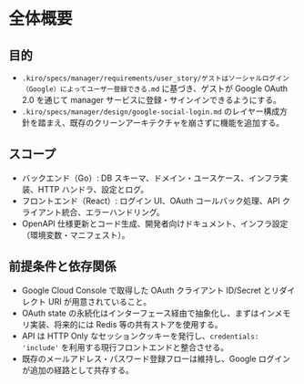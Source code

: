 # 全体概要

## 目的
- `.kiro/specs/manager/requirements/user_story/ゲストはソーシャルログイン（Google）によってユーザー登録できる.md` に基づき、ゲストが Google OAuth 2.0 を通じて manager サービスに登録・サインインできるようにする。
- `.kiro/specs/manager/design/google-social-login.md` のレイヤー構成方針を踏まえ、既存のクリーンアーキテクチャを崩さずに機能を追加する。

## スコープ
- バックエンド（Go）: DB スキーマ、ドメイン・ユースケース、インフラ実装、HTTP ハンドラ、設定とログ。
- フロントエンド（React）: ログイン UI、OAuth コールバック処理、API クライアント統合、エラーハンドリング。
- OpenAPI 仕様更新とコード生成、開発者向けドキュメント、インフラ設定（環境変数・マニフェスト）。

## 前提条件と依存関係
- Google Cloud Console で取得した OAuth クライアント ID/Secret とリダイレクト URI が用意されていること。
- OAuth state の永続化はインターフェース経由で抽象化し、まずはインメモリ実装、将来的には Redis 等の共有ストアを使用する。
- API は HTTP Only なセッションクッキーを発行し、`credentials: 'include'` を利用する現行フロントエンドと整合させる。
- 既存のメールアドレス・パスワード登録フローは維持し、Google ログインが追加の経路として共存する。
